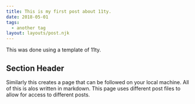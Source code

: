 ```yaml
---
title: This is my first post about 11ty.
date: 2018-05-01
tags:
  - another tag
layout: layouts/post.njk
---
```

This was done using a template of 11ty.

## Section Header
Similarly this creates a page that can be followed on your local machine. All of this is alos written in markdown. This page uses different post files to allow for access to different posts.
